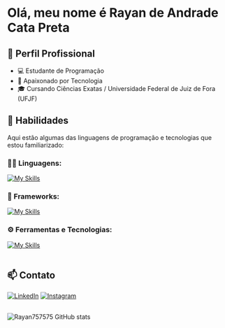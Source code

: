 # Olá, meu nome é Rayan de Andrade Cata Preta

## 💼 Perfil Profissional

- 💻 Estudante de Programação
- 🌱 Apaixonado por Tecnologia
- 🎓 Cursando Ciências Exatas / Universidade Federal de Juiz de Fora (UFJF)

## 🚀 Habilidades

Aqui estão algumas das linguagens de programação e tecnologias que estou familiarizado:

### 👨‍💻 Linguagens: 
[![My Skills](https://skillicons.dev/icons?i=java,javascript,py,php,cpp)](https://skillicons.dev)

### 🧰 Frameworks: 
[![My Skills](https://skillicons.dev/icons?i=react,nextjs,tailwind)](https://skillicons.dev)

### ⚙️ Ferramentas e Tecnologias:
[![My Skills](https://skillicons.dev/icons?i=git,github,mysql,nodejs,vscode)](https://skillicons.dev)<br><br>

## 📫 Contato

[![LinkedIn](https://img.shields.io/badge/-LinkedIn-000?style=for-the-badge&logo=linkedin&logoColor=0E76A8&color:FFF)](https://www.linkedin.com/in/rayan-cata-preta/)
[![Instagram](https://img.shields.io/badge/-Instagram-000?style=for-the-badge&logo=instagram)](https://www.instagram.com/rayan_catapreta/)<br><br>

![Rayan757575 GitHub stats](https://github-readme-stats.vercel.app/api?username=Rayan757575&show_icons=true&theme=github_dark&rank_icon=github) 
